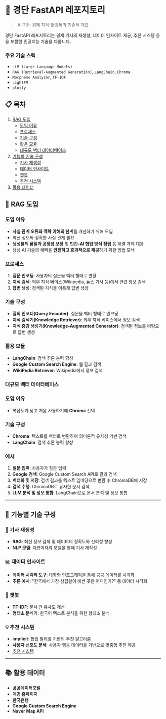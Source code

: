 # 🍡 경단 FastAPI 레포지토리

> AI 기반 경제 지식 플랫폼의 기술적 개요

경단 FastAPI 레포지토리는 경제 기사의 재생성, 데이터 인사이트 제공, 추천 시스템 등을 포함한 인공지능 기술을 다룹니다.

### 주요 기술 스택
- `LLM (Large Language Models)`
- `RAG (Retrieval-Augmented Generation)`, `LangChain`, `Chroma`
- `Morpheme Analyzer`, `TF-IDF`
- `LightFM`
- `plotly`

## 📋 목차

1. [RAG 도입](#-rag-도입)
   - [도입 이유](#도입-이유)
   - [프로세스](#프로세스)
   - [기술 구성](#기술-구성)
   - [활용 모듈](#활용-모듈)
   - [대규모 벡터 데이터베이스](#대규모-벡터-데이터베이스)
2. [기능별 기술 구성](#-기능별-기술-구성)
   - [기사 재생성](#-기사-재생성)
   - [데이터 인사이트](#-데이터-인사이트)
   - [챗봇](#-챗봇)
   - [추천 시스템](#-추천-시스템)
3. [활용 데이터](#-활용-데이터)

## 🤖 RAG 도입

### 도입 이유

- **사실 관계 오류와 맥락 이해의 한계**를 개선하기 위해 도입
- 최신 정보와 정확한 사실 관계 필요
- **생성물의 품질과 공정성 보장** 및 **인간-AI 협업 방식 정립** 등 해결 과제 대응
- 생성 AI 기술의 혜택을 **안전하고 효과적으로 제공**하기 위한 방법 모색

### 프로세스

1. **질문 인코딩**: 사용자의 질문을 벡터 형태로 변환
2. **지식 검색**: 외부 지식 베이스(Wikipedia, 뉴스 기사 등)에서 관련 정보 검색
3. **답변 생성**: 검색된 지식을 이용해 답변 생성

### 기술 구성

- **질의 인코더(Query Encoder)**: 질문을 벡터 형태로 인코딩
- **지식 검색기(Knowledge Retriever)**: 외부 지식 베이스에서 정보 검색
- **지식 증강 생성기(Knowledge-Augmented Generator)**: 검색된 정보를 바탕으로 답변 생성

### 활용 모듈

- **LangChain**: 검색 추론 능력 향상
- **Google Custom Search Engine**: 웹 결과 검색
- **WikiPedia Retriever**: Wikipedia에서 정보 검색

### 대규모 벡터 데이터베이스

### 도입 이유

- 복잡도가 낮고 처음 사용하기에 **Chroma** 선택

### 기술 구성

- **Chroma**: 텍스트를 벡터로 변환하여 의미론적 유사성 기반 검색
- **LangChain**: 검색 추론 능력 향상

### 예시

1. **질문 입력**: 사용자가 질문 입력
2. **Google 검색**: Google Custom Search API로 결과 검색
3. **벡터화 및 저장**: 검색 결과를 텍스트 임베딩으로 변환 후 ChromaDB에 저장
4. **검색 수행**: ChromaDB로 유사한 문서 검색
5. **LLM 분석 및 정보 통합**: LangChain으로 문서 분석 및 정보 통합

---

## 🔧 기능별 기술 구성

### 📰 기사 재생성

- **RAG**: 최신 정보 검색 및 데이터의 정확도와 신뢰성 향상
- **NLP 모델**: 자연어처리 모델을 통해 기사 재작성

### 📊 데이터 인사이트

- **데이터 시각화 도구**: 대화형 인포그래픽을 통해 공공 데이터를 시각화
- **추론 예시**: "한국에서 가장 삼겹살이 비싼 곳은 어디인가?" 등 데이터 시각화

### 🤖 챗봇

- **TF-IDF**: 문서 간 유사도 계산
- **형태소 분석기**: 한국어 텍스트 분석을 위한 형태소 분석

### 💡 추천 시스템

- **implicit**: 협업 필터링 기반의 추천 알고리즘
- **사용자 선호도 분석**: 사용자 행동 데이터를 기반으로 맞춤형 추천 제공
- [추천 시스템](https://bubble-pick-143.notion.site/89314631a2404d76811c6ab6f550b43c?pvs=4)

---

## 📚 활용 데이터

- **공공데이터포털**
- **매경 홈페이지**
- **한국은행**
- **Google Custom Search Engine**
- **Naver Map API**
